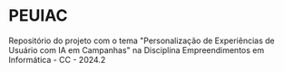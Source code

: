 # PEUIAC
Repositório do projeto com o tema "Personalização de Experiências de Usuário com IA em Campanhas" na Disciplina Empreendimentos em Informática - CC - 2024.2
